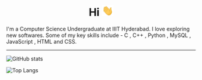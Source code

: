 <h1 align="center">Hi <img src="https://raw.githubusercontent.com/KevinPatel04/KevinPatel04/master/Hi.gif" width="30px"></h1>

I'm a Computer Science Undergraduate at IIIT Hyderabad. I love exploring new softwares.
Some of my key skills include - C , C++ , Python , MySQL , JavaScript , HTML and CSS.

--------------------------------------
![GitHub stats](https://github-readme-stats.vercel.app/api?username=amoiba42&show_icons=true&theme=radical)

![Top Langs](https://github-readme-stats.vercel.app/api/top-langs/?username=amoiba42)
